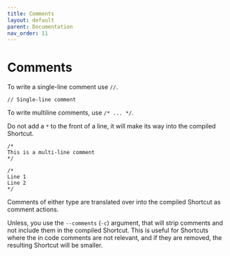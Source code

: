 ```yaml
---
title: Comments
layout: default
parent: Documentation
nav_order: 11
---
```


# Comments

To write a single-line comment use `//`.

```
// Single-line comment
```

To write multiline comments, use `/* ... */`.

Do not add a `*` to the front of a line, it will make its way into the compiled Shortcut.

```
/*
This is a multi-line comment
*/

/*
Line 1
Line 2
*/
```

Comments of either type are translated over into the compiled Shortcut as comment actions.

Unless, you use the `--comments` (`-c`) argument, that will strip comments and not include them in the compiled Shortcut. This is useful for Shortcuts where the in code comments are not relevant, and if they are removed, the resulting Shortcut will be smaller.
